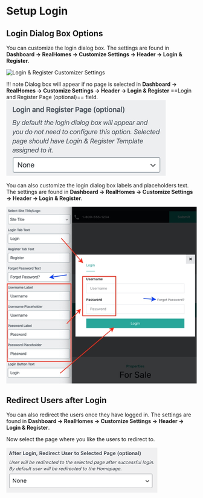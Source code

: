 # Setup Login

## Login Dialog Box Options

You can customize the login dialog box. The settings are found in **Dashboard → RealHomes → Customize Settings → Header  → Login & Register**. 

![Login & Register Customizer Settings](images/header/login-and-register.gif)

!!! note
    Dialog box will appear if no page is selected in **Dashboard → RealHomes → Customize Settings → Header → Login & Register** ==Login and Register Page (optional)== field.
    ![Login & Register Customizer Settings](images/member-pages/customizer-login-modal-4.jpg)

You can also customize the login dialog box labels and placeholders text. The settings are found in **Dashboard → RealHomes → Customize Settings → Header  → Login & Register**. 

![Login & Register Customizer Settings](images/member-pages/customizer-login-modal-5.jpg)

## Redirect Users after Login

You can also redirect the users once they have logged in. The settings are found in **Dashboard → RealHomes → Customize Settings → Header  → Login & Register**.

Now select the page where you like the users to redirect to.

![Redirect Users after Login](images/member-pages/redirect-user-after-login.png)